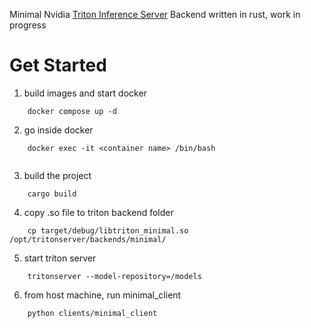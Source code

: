 Minimal Nvidia [Triton Inference Server](https://github.com/triton-inference-server) Backend written in rust, work in progress
# Get Started

1. build images and start docker
```
	docker compose up -d
```

2. go inside docker
```
	docker exec -it <container name> /bin/bash
	
```

3. build the project
```
	cargo build
```


4. copy .so file to triton backend folder
```
	cp target/debug/libtriton_minimal.so /opt/tritonserver/backends/minimal/
```

5. start triton server
```
	tritonserver --model-repository=/models
```
6. from host machine, run minimal_client 
```
	python clients/minimal_client
```
